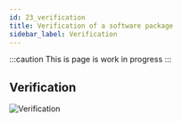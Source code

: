 ```yaml
---
id: 23_verification
title: Verification of a software package
sidebar_label: Verification
---
```

:::caution
This is page is work in progress
:::

## Verification
![Verification](/img/plantuml/70_reference_verification_flow.svg)



